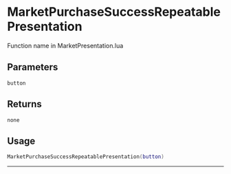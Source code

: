 # MarketPurchaseSuccessRepeatablePresentation
Function name in MarketPresentation.lua
## Parameters
`button`
## Returns
`none`
## Usage
```lua
MarketPurchaseSuccessRepeatablePresentation(button)
```
---
